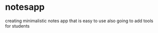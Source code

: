 # notesapp

creating minimalistic notes app that is easy to use also going to add tools for students
